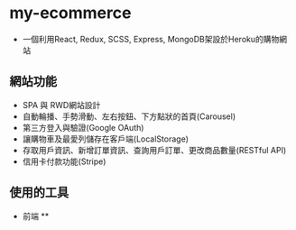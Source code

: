 # my-ecommerce

* 一個利用React, Redux, SCSS, Express, MongoDB架設於Heroku的購物網站

## 網站功能

* SPA 與 RWD網站設計
* 自動輪播、手勢滑動、左右按鈕、下方點狀的首頁(Carousel)
* 第三方登入與驗證(Google OAuth)
* 讓購物車及最愛列儲存在客戶端(LocalStorage)
* 存取用戶資訊、新增訂單資訊、查詢用戶訂單、更改商品數量(RESTful API)
* 信用卡付款功能(Stripe)

## 使用的工具

* 前端
** 
